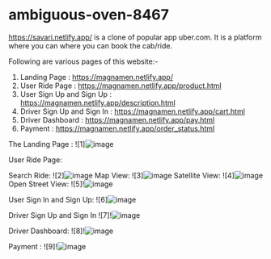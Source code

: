 # ambiguous-oven-8467


https://savari.netlify.app/ is a clone of popular app uber.com. It is a platform where you can where you can book the cab/ride.

Following are various pages of this website:-
1. Landing Page : https://magnamen.netlify.app/
2. User Ride Page : https://magnamen.netlify.app/product.html
3. User Sign Up and Sign Up : https://magnamen.netlify.app/description.html
4. Driver Sign Up and Sign In : https://magnamen.netlify.app/cart.html
5. Driver Dashboard : https://magnamen.netlify.app/pay.html
6. Payment : https://magnamen.netlify.app/order_status.html




The Landing Page :
![1]![image](https://github.com/Gauravshukla82/ambiguous-oven-8467/assets/119405556/dbf2d402-2455-41ed-9197-1ac6a9f640b7)



 
User Ride Page:  

Search Ride: ![2]![image](https://github.com/Gauravshukla82/ambiguous-oven-8467/assets/119405556/e15a9663-5979-435c-a537-01966b54cab1)
Map View: ![3]![image](https://github.com/Gauravshukla82/ambiguous-oven-8467/assets/119405556/0d1f2405-991e-4d52-893d-54e182a322bd)
Satellite View: ![4]![image](https://github.com/Gauravshukla82/ambiguous-oven-8467/assets/119405556/87e176b5-8fef-4878-99a3-aa9c0175fb5e)
Open Street View: ![5]!![image](https://github.com/Gauravshukla82/ambiguous-oven-8467/assets/119405556/306c5c74-5525-4235-a74a-452f011811e6)

User Sign In and Sign Up:
![6]![image](https://github.com/Gauravshukla82/ambiguous-oven-8467/assets/119405556/591bfa68-a23a-46ad-a9a6-535461717fc8)


Driver Sign Up and Sign In
![7]!![image](https://github.com/Gauravshukla82/ambiguous-oven-8467/assets/119405556/a34637eb-c2cd-49a5-a5db-d7953adb3286)


Driver Dashboard:
![8]!![image](https://github.com/Gauravshukla82/ambiguous-oven-8467/assets/119405556/86576aa4-ec97-47f5-92f4-ed9c6875e1c6)

Payment :
![9]!![image](https://github.com/Gauravshukla82/ambiguous-oven-8467/assets/119405556/b26861d9-a429-4263-b3c6-145a03af8788)




